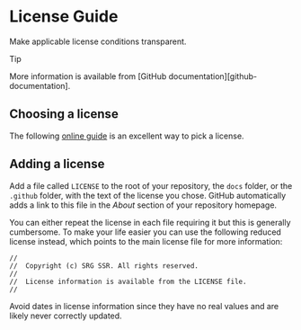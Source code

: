 # License Guide

Make applicable license conditions transparent.

> [!TIP]
> More information is available from [GitHub documentation][github-documentation].

## Choosing a license

The following [online guide](https://choosealicense.com/) is an excellent way to pick a license.

## Adding a license

Add a file called `LICENSE` to the root of your repository, the `docs` folder, or the `.github`
folder, with the text of the license you chose. GitHub automatically adds a link to this file in the
_About_ section of your repository homepage.

You can either repeat the license in each file requiring it but this is generally cumbersome. To
make your life easier you can use the following reduced license instead, which points to the main
license file for more information:

```
//
//  Copyright (c) SRG SSR. All rights reserved.
//
//  License information is available from the LICENSE file.
//
```

Avoid dates in license information since they have no real values and are likely never correctly
updated.

[github-documentatiojn]: https://docs.github.com/en/communities/setting-up-your-project-for-healthy-contributions/adding-a-license-to-a-repository

